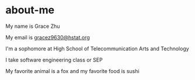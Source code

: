 # about-me

My name is Grace Zhu

My email is gracez9630@hstat.org

I'm a sophomore at High School of Telecommunication Arts and Technology

I take software engineering class or SEP

My favorite animal is a fox and my favorite food is sushi
